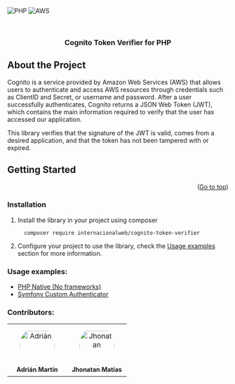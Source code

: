 
<a name="readme-top"></a>
![PHP](https://img.shields.io/badge/PHP-777BB4?style=for-the-badge&logo=php&logoColor=white)
![AWS](https://img.shields.io/badge/AWS-232F3E?style=for-the-badge&logo=amazon-aws&logoColor=white)

<br />

<div align="center">
    <h3 align="center">Cognito Token Verifier for PHP</h3>
</div>

## About the Project
Cognito is a service provided by Amazon Web Services (AWS) that allows users to authenticate and access AWS resources through credentials such as ClientID and Secret, or username and password. After a user successfully authenticates, Cognito returns a JSON Web Token (JWT), which contains the main information required to verify that the user has accessed our application.

This library verifies that the signature of the JWT is valid, comes from a desired application, and that the token has not been tampered with or expired.

## Getting Started

<p align="right">(<a href="#readme-top">Go to top</a>)</p>

### Installation

1. Install the library in your project using composer
    ```
      composer require internacionalweb/cognito-token-verifier
    ```

2. Configure your project to use the library, check the [Usage examples](#usage-examples) section for more information.

### Usage examples:

- [PHP Native (No frameworks)](documents/php-native.md)
- [Symfony Custom Authenticator](documents/symfony-custom-authenticator.md)


### Contributors:

<table>
<tr>
    <td align="center" style="word-wrap: break-word; width: 120.0; height: 120.0">
        <a href=https://github.com/Pixelao>
            <img src=https://avatars.githubusercontent.com/u/8830376?v=4 width="80;"  style="border-radius:50%;align-items:center;justify-content:center;overflow:hidden;padding-top:10px" alt=Adrián Martín/>
            <br />
            <sub style="font-size:14px"><b>Adrián Martín</b></sub>
        </a>
    </td>
    <td align="center" style="word-wrap: break-word; width: 120.0; height: 120.0">
        <a href=https://github.com/seon22break>
            <img src=https://avatars.githubusercontent.com/u/36485771?v=4 width="80;"  style="border-radius:50%;align-items:center;justify-content:center;overflow:hidden;padding-top:10px" alt=Jhonatan Matías/>
            <br />
            <sub style="font-size:14px"><b>Jhonatan Matías</b></sub>
        </a>
    </td>
</tr>
</table>


